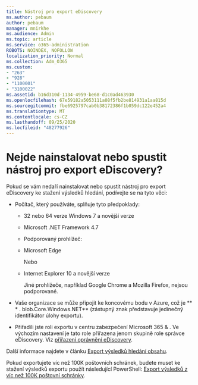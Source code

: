 ```yaml
---
title: Nástroj pro export eDiscovery
ms.author: pebaum
author: pebaum
manager: mnirkhe
ms.audience: Admin
ms.topic: article
ms.service: o365-administration
ROBOTS: NOINDEX, NOFOLLOW
localization_priority: Normal
ms.collection: Adm_O365
ms.custom:
- "263"
- "928"
- "1100001"
- "3100022"
ms.assetid: b16d310d-1134-4959-be68-d1c0ad463930
ms.openlocfilehash: 67e59182a5053111a08f5fb2be814931a1aa815d
ms.sourcegitcommit: fbe6925797cab0b38172386f1b059dc122e452a4
ms.translationtype: MT
ms.contentlocale: cs-CZ
ms.lasthandoff: 09/25/2020
ms.locfileid: "48277926"
---
```

# <a name="cant-install-or-run-the-ediscovery-export-tool"></a>Nejde nainstalovat nebo spustit nástroj pro export eDiscovery?

Pokud se vám nedaří nainstalovat nebo spustit nástroj pro export eDiscovery ke stažení výsledků hledání, podívejte se na tyto věci:
  
- Počítač, který používáte, splňuje tyto předpoklady:

  - 32 nebo 64 verze Windows 7 a novější verze

  - Microsoft .NET Framework 4.7

  - Podporovaný prohlížeč:

  - Microsoft Edge

    Nebo

  - Internet Explorer 10 a novější verze

    Jiné prohlížeče, například Google Chrome a Mozilla Firefox, nejsou podporované.

- Vaše organizace se může připojit ke koncovému bodu v Azure, což je ** \* . blob.Core.Windows.NET** (zástupný znak představuje jedinečný identifikátor úlohy exportu).

- Přiřadili jste roli exportu v centru zabezpečení Microsoft 365 &amp; . Ve výchozím nastavení je tato role přiřazena jenom skupině role správce eDiscovery. Viz [přiřazení oprávnění eDiscovery](https://docs.microsoft.com/microsoft-365/compliance/assign-ediscovery-permissions).

Další informace najdete v článku [Export výsledků hledání obsahu](https://docs.microsoft.com/microsoft-365/compliance/export-search-results).

Pokud exportujete víc než 100K poštovních schránek, budete muset ke stažení výsledků exportu použít následující PowerShell:  [Export výsledků z víc než 100K poštovní schránky](https://docs.microsoft.com/microsoft-365/compliance/export-search-results?view=o365-worldwide%23exporting-results-from-more-than-100000-mailboxes).